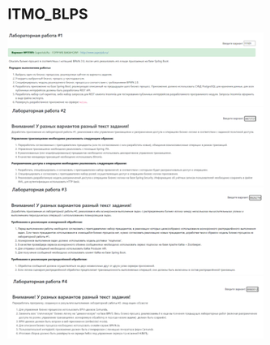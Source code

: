 # ITMO_BLPS
![alt text](https://github.com/HaCK3R322/ITMO_BLPS/blob/master/Lab1Task.png)
![alt text](https://github.com/HaCK3R322/ITMO_BLPS/blob/master/Lab2Task.png)
![alt text](https://github.com/HaCK3R322/ITMO_BLPS/blob/master/Lab3Task.png)
![alt text](https://github.com/HaCK3R322/ITMO_BLPS/blob/master/Lab4Task.png)
